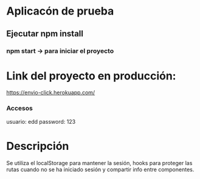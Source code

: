 # Aplicacón de prueba

## Ejecutar npm install

### npm start -> para iniciar el proyecto

# Link del proyecto en producción:

https://envio-click.herokuapp.com/

### Accesos

usuario: edd
password: 123

# Descripción

Se utiliza el localStorage para mantener la sesión, hooks para proteger las rutas cuando no se ha iniciado sesión y compartir info entre componentes.
